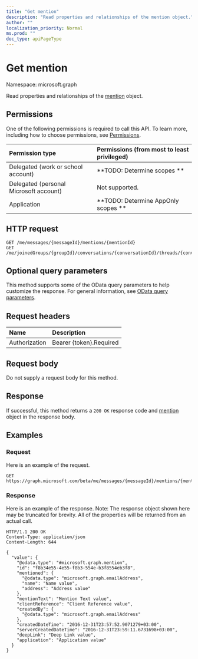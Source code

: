 ```yaml
---
title: "Get mention"
description: "Read properties and relationships of the mention object."
author: ""
localization_priority: Normal
ms.prod: ""
doc_type: apiPageType
---
```


# Get mention

Namespace: microsoft.graph

Read properties and relationships of the [mention](../resources/mention.md) object.

## Permissions
One of the following permissions is required to call this API. To learn more, including how to choose permissions, see [Permissions](/concepts/permissions-reference.md).

|Permission type|Permissions (from most to least privileged)|
|:---|:---|
|Delegated (work or school account)|**TODO: Determine scopes **|
|Delegated (personal Microsoft account)|Not supported.|
|Application|**TODO: Determine AppOnly scopes **|

## HTTP request
<!-- {
  "blockType": "ignored"
}
-->
``` http
GET /me/messages/{messageId}/mentions/{mentionId}
GET /me/joinedGroups/{groupId}/conversations/{conversationId}/threads/{conversationThreadId}/posts/{postId}/mentions/{mentionId}
```

## Optional query parameters
This method supports some of the OData query parameters to help customize the response. For general information, see [OData query parameters](/graph/query-parameters).

## Request headers
|Name|Description|
|:---|:---|
|Authorization|Bearer {token}.Required|

## Request body
Do not supply a request body for this method.

## Response
If successful, this method returns a `200 OK` response code and [mention](../resources/mention.md) object in the response body.

## Examples

### Request
Here is an example of the request.
<!-- {
  "blockType": "request",
  "name": "get_mention"
}
-->
``` http
GET https://graph.microsoft.com/beta/me/messages/{messageId}/mentions/{mentionId}
```

### Response
Here is an example of the response. Note: The response object shown here may be truncated for brevity. All of the properties will be returned from an actual call.
<!-- {
  "blockType": "response",
  "truncated": true,
  "@odata.type": "microsoft.graph.mention"
}
-->
``` http
HTTP/1.1 200 OK
Content-Type: application/json
Content-Length: 644

{
  "value": {
    "@odata.type": "#microsoft.graph.mention",
    "id": "f8b34e55-4e55-f8b3-554e-b3f8554eb3f8",
    "mentioned": {
      "@odata.type": "microsoft.graph.emailAddress",
      "name": "Name value",
      "address": "Address value"
    },
    "mentionText": "Mention Text value",
    "clientReference": "Client Reference value",
    "createdBy": {
      "@odata.type": "microsoft.graph.emailAddress"
    },
    "createdDateTime": "2016-12-31T23:57:52.9071279+03:00",
    "serverCreatedDateTime": "2016-12-31T23:59:11.6731698+03:00",
    "deepLink": "Deep Link value",
    "application": "Application value"
  }
}
```

